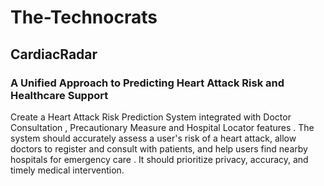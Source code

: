 # The-Technocrats
<h2 align="left">CardiacRadar</h2>
<h3>A Unified Approach to Predicting Heart Attack Risk and Healthcare Support</h3>

<p>Create a Heart Attack Risk Prediction System integrated with Doctor Consultation , 
  Precautionary Measure and Hospital Locator features . The system should accurately 
  assess a user's risk of a heart attack, allow doctors to register and consult with patients, 
  and help users find nearby hospitals for emergency care . It should prioritize privacy, accuracy, and timely medical intervention.</p>
